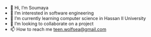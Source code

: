 - 👋 Hi, I’m Soumaya
- 👀 I’m interested in software engineering
- 🌱 I’m currently learning computer science in Hassan II University
- 💞️ I’m looking to collaborate on a project
- 📫 How to reach me teen.wolfsea@gmail.com

<!---
Sue003/Sue003 is a ✨ special ✨ repository because its `README.md` (this file) appears on your GitHub profile.
You can click the Preview link to take a look at your changes.
--->

